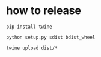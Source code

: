 # how to release

```shell
pip install twine
```

```shell
python setup.py sdist bdist_wheel
```

```shell
twine upload dist/*
```